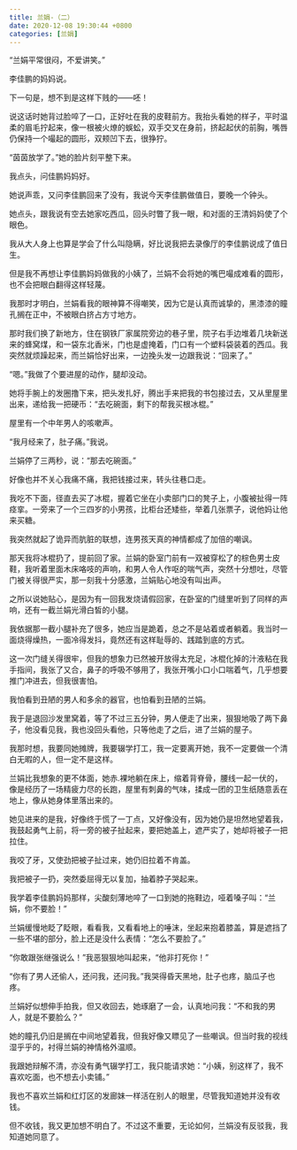 ```yaml
---
title: 兰娟-（二）
date: 2020-12-08 19:30:44 +0800
categories: [兰娟]
---
```


“兰娟平常很闷，不爱讲笑。”

李佳鹏的妈妈说。

下一句是，想不到是这样下贱的——呸！

说这话时她背过脸啐了一口，正好吐在我的皮鞋前方。我抬头看她的样子，平时温柔的眉毛拧起来，像一根被火燎的蜈蚣，双手交叉在身前，挤起起伏的前胸，嘴唇仍保持一个嘬起的圆形，双颊凹下去，很狰狞。

“茵茵放学了。”她的脸片刻平整下来。

我点头，问佳鹏妈妈好。

她说声乖，又问李佳鹏回来了没有，我说今天李佳鹏做值日，要晚一个钟头。

她点头，跟我说有空去她家吃西瓜，回头时瞥了我一眼，和对面的王清妈妈使了个眼色。

我从大人身上也算是学会了什么叫隐瞒，好比说我把去录像厅的李佳鹏说成了值日生。

但是我不再想让李佳鹏妈妈做我的小姨了，兰娟不会将她的嘴巴嘬成难看的圆形，也不会把眼白翻得这样轻蔑。

我那时才明白，兰娟看我的眼神算不得嘲笑，因为它是认真而诚挚的，黑漆漆的瞳孔搁在正中，不被眼白挤占方寸地方。

那时我们换了新地方，住在钢铁厂家属院旁边的巷子里，院子右手边堆着几块新送来的蜂窝煤，和一袋东北香米，门也是虚掩着，门口有一个塑料袋装着的西瓜。我突然就烦躁起来，而兰娟恰好出来，一边挽头发一边跟我说：“回来了。”

“嗯。”我做了个要进屋的动作，腿却没动。

她将手腕上的发圈撸下来，把头发扎好，腾出手来把我的书包接过去，又从里屋里出来，递给我一把硬币：“去吃碗面，剩下的帮我买根冰棍。”

屋里有一个中年男人的咳嗽声。

“我月经来了，肚子痛。”我说。

兰娟停了三两秒，说：“那去吃碗面。”

好像也并不关心我痛不痛，我把钱接过来，转头往巷口走。

我吃不下面，径直去买了冰棍，握着它坐在小卖部门口的凳子上，小腹被扯得一阵痉挛。一旁来了一个三四岁的小男孩，比柜台还矮些，举着几张票子，说他妈让他来买糖。

我突然就起了诡异而肮脏的联想，连男孩天真的神情都成了加倍的嘲讽。

那天我将冰棍扔了，提前回了家。兰娟的卧室门前有一双被穿松了的棕色男士皮鞋，我听着里面木床咯吱的声响，和男人令人作呕的喘气声，突然十分想吐，尽管门被关得很严实，那一刻我十分感激，兰娟贴心地没有叫出声。

之所以说她贴心，是因为有一回我发烧请假回家，在卧室的门缝里听到了同样的声响，还有一截兰娟光滑白皙的小腿。

我依据那一截小腿补充了很多，她应当是跪着，总之不是站着或者躺着。我当时一面烧得燥热，一面冷得发抖，竟然还有这样耻辱的、践踏到底的方式。

这一次门缝关得很牢，但我的想象力已然被开放得太充足，冰棍化掉的汁液粘在我手指间，我张了又合，鼻子的呼吸不够用了，我张开嘴小口小口喘着气，几乎想要推门冲进去，但我很害怕。

我怕看到丑陋的男人和多余的器官，也怕看到丑陋的兰娟。

我于是退回沙发里窝着，等了不过三五分钟，男人便走了出来，狠狠地吸了两下鼻子，他没看见我，我也没回头看他，只等他走了之后，进了兰娟的屋子。

我那时想，我要同她摊牌，我要辍学打工，我一定要离开她，我不一定要做一个清白无暇的人，但一定不是这样。

兰娟比我想象的更不体面，她赤.裸地躺在床上，缩着背脊骨，腰线一起一伏的，像是经历了一场精疲力尽的长跑，屋里有刺鼻的气味，揉成一团的卫生纸随意丢在地上，像从她身体里落出来的。

她见进来的是我，好像终于慌了一丁点，又好像没有，因为她仍是坦然地望着我，我鼓起勇气上前，将一旁的被子扯起来，要把她盖上，遮严实了，她却将被子一把拉住。

我咬了牙，又使劲把被子扯过来，她仍旧拉着不肯盖。

我把被子一扔，突然委屈得无以复加，抽着脖子哭起来。

我学着李佳鹏妈妈那样，尖酸刻薄地啐了一口到她的拖鞋边，哑着嗓子叫：“兰娟，你不要脸！”

兰娟缓慢地眨了眨眼，看看我，又看看地上的唾沫，坐起来抱着膝盖，算是遮挡了一些不堪的部分，脸上还是没什么表情：“怎么不要脸了。”

“你敢跟张继强说么！”我恶狠狠地叫起来，“他非打死你！”

“你有了男人还偷人，还问我，还问我。”我哭得昏天黑地，肚子也疼，脑瓜子也疼。

兰娟好似想伸手拍我，但又收回去，她琢磨了一会，认真地问我：“不和我的男人，就是不要脸么？”

她的瞳孔仍旧是搁在中间地望着我，但我好像又瞟见了一些嘲讽。但当时我的视线湿乎乎的，衬得兰娟的神情格外温顺。

我跟她辩解不清，亦没有勇气辍学打工，我只能请求她：“小姨，别这样了，我不喜欢吃面，也不想去小卖铺。”

我也不喜欢兰娟和红灯区的发廊妹一样活在别人的眼里，尽管我知道她并没有收钱。

但不收钱，我又更加想不明白了。不过这不重要，无论如何，兰娟没有反驳我，我知道她同意了。

